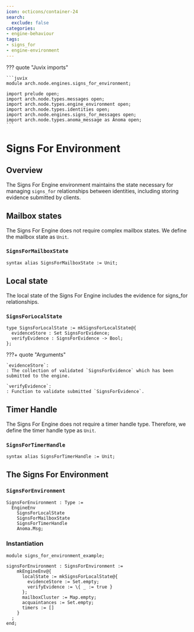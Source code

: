 ```yaml
---
icon: octicons/container-24
search:
  exclude: false
categories:
- engine-behaviour
tags:
- signs_for
- engine-environment
---
```


??? quote "Juvix imports"

    ```juvix
    module arch.node.engines.signs_for_environment;

    import prelude open;
    import arch.node.types.messages open;
    import arch.node.types.engine_environment open;
    import arch.node.types.identities open;
    import arch.node.engines.signs_for_messages open;
    import arch.node.types.anoma_message as Anoma open;
    ```

# Signs For Environment

## Overview

The Signs For Engine environment maintains the state necessary for managing `signs_for` relationships between identities, including storing evidence submitted by clients.

## Mailbox states

The Signs For Engine does not require complex mailbox states. We define the mailbox state as `Unit`.

### `SignsForMailboxState`

```juvix
syntax alias SignsForMailboxState := Unit;
```

## Local state

The local state of the Signs For Engine includes the evidence for signs_for relationships.

### `SignsForLocalState`

```juvix
type SignsForLocalState := mkSignsForLocalState@{
  evidenceStore : Set SignsForEvidence;
  verifyEvidence : SignsForEvidence -> Bool;
};
```

???+ quote "Arguments"

    `evidenceStore`:
    : The collection of validated `SignsForEvidence` which has been submitted to the engine.

    `verifyEvidence`:
    : Function to validate submitted `SignsForEvidence`.

## Timer Handle

The Signs For Engine does not require a timer handle type. Therefore, we define the timer handle type as `Unit`.

### `SignsForTimerHandle`

```juvix
syntax alias SignsForTimerHandle := Unit;
```

## The Signs For Environment

### `SignsForEnvironment`

```juvix
SignsForEnvironment : Type :=
  EngineEnv
    SignsForLocalState
    SignsForMailboxState
    SignsForTimerHandle
    Anoma.Msg;
```

### Instantiation

<!-- --8<-- [start:signsForEnvironment] -->
```juvix extract-module-statements
module signs_for_environment_example;

signsForEnvironment : SignsForEnvironment :=
    mkEngineEnv@{
      localState := mkSignsForLocalState@{
        evidenceStore := Set.empty;
        verifyEvidence := \{ _ := true }
      };
      mailboxCluster := Map.empty;
      acquaintances := Set.empty;
      timers := []
    }
  ;
end;
```
<!-- --8<-- [end:signsForEnvironment] -->
